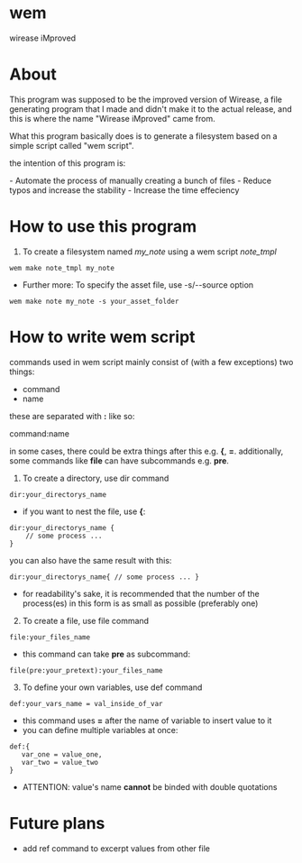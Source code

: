 # wem
wirease iMproved

# About
This program was supposed to be the improved version of Wirease, a file generating program that I made and didn't make it to the actual release,
and this is where the name "Wirease iMproved" came from.
<p>What this program basically does is to generate a filesystem based on a simple script called "wem script".</p>
<p>the intention of this program is:</p>
- Automate the process of manually creating a bunch of files
- Reduce typos and increase the stability
- Increase the time effeciency

# How to use this program
1. To create a filesystem named *my_note* using a wem script *note_tmpl*
```
wem make note_tmpl my_note
```
- Further more:
To specify the asset file, use -s/--source option
```
wem make note my_note -s your_asset_folder
```

# How to write wem script
commands used in wem script mainly consist of (with a few exceptions) two things:
- command
- name

these are separated with **:** like so:
<p>command:name</p>

in some cases, there could be extra things after this e.g. **{**, **=**.
additionally, some commands like **file** can have subcommands e.g. **pre**.

1. To create a directory, use dir command
```
dir:your_directorys_name
```
 - if you want to nest the file, use **{**:
 ```
 dir:your_directorys_name {
     // some process ...
 }
 ```
 you can also have the same result with this:
 ```
 dir:your_directorys_name{ // some process ... }
 ```
  - for readability's sake, 
  it is recommended that the number of the process(es) in this form is as small as possible (preferably one)

2. To create a file, use file command
```
file:your_files_name
```
 - this command can take **pre** as subcommand:
 ```
 file(pre:your_pretext):your_files_name
 ```

3. To define your own variables, use def command
```
def:your_vars_name = val_inside_of_var
```
 - this command uses **=** after the name of variable to insert value to it
 - you can define multiple variables at once:
 ```
 def:{
    var_one = value_one,
    var_two = value_two
 }
 ```
  - ATTENTION: value's name **cannot** be binded with double quotations

# Future plans
- add ref command to excerpt values from other file
